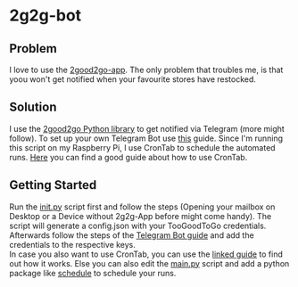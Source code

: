 # 2g2g-bot

## Problem

I love to use the [2good2go-app](https://https://toogoodtogo.com/en-us). The only problem that troubles me, is that yoou won't get notified when your favourite stores have restocked.

## Solution

I use the [2good2go Python library](https://pypi.org/project/tgtg/) to get notified via Telegram (more might follow).
To set up your own Telegram Bot use [this](https://medium.com/@ManHay_Hong/how-to-create-a-telegram-bot-and-send-messages-with-python-4cf314d9fa3e) guide.
Since I'm running this script on my Raspberry Pi, I use CronTab to schedule the automated runs. [Here](https://towardsdatascience.com/how-to-schedule-python-scripts-with-cron-the-only-guide-youll-ever-need-deea2df63b4e) you can find a good guide about how to use CronTab.

## Getting Started

Run the [init.py](init.py) script first and follow the steps (Opening your mailbox on Desktop or a Device without 2g2g-App before might come handy).
The script will generate a config.json with your TooGoodToGo credentials.
Afterwards follow the steps of the [Telegram Bot guide](ttps://medium.com/@ManHay_Hong/how-to-create-a-telegram-bot-and-send-messages-with-python-4cf314d9fa3e) and add the credentials to the respective keys.  
In case you also want to use CronTab, you can use the [linked guide](https://towardsdatascience.com/how-to-schedule-python-scripts-with-cron-the-only-guide-youll-ever-need-deea2df63b4e) to find out how it works.
Else you can also edit the [main.py](main.py) script and add a python package like [schedule](https://pypi.org/project/schedule/) to schedule your runs.
